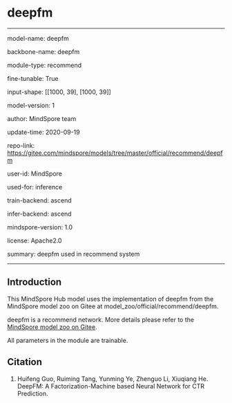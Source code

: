 # deepfm

---

model-name: deepfm

backbone-name: deepfm

module-type: recommend

fine-tunable: True

input-shape: [[1000, 39], [1000, 39]]

model-version: 1

author: MindSpore team

update-time: 2020-09-19

repo-link: <https://gitee.com/mindspore/models/tree/master/official/recommend/deepfm>

user-id: MindSpore

used-for: inference

train-backend: ascend

infer-backend: ascend

mindspore-version: 1.0

license: Apache2.0

summary: deepfm used in recommend system

---

## Introduction

This MindSpore Hub model uses the implementation of deepfm from the MindSpore model zoo on Gitee at model_zoo/official/recommend/deepfm.

deepfm is a recommend network. More details please refer to the [MindSpore model zoo on Gitee](https://gitee.com/mindspore/models/blob/master/official/recommend/deepfm/README.md).

All parameters in the module are trainable.

## Citation

1. Huifeng Guo, Ruiming Tang, Yunming Ye, Zhenguo Li, Xiuqiang He. DeepFM: A Factorization-Machine based Neural Network for CTR Prediction.
